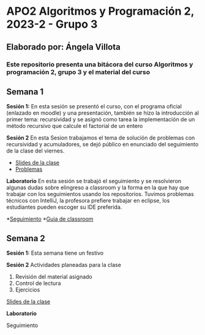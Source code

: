 # APO2 Algoritmos y Programación 2, 2023-2 - Grupo 3
## Elaborado por: Ángela Villota 
### Este repositorio presenta una bitácora del curso Algoritmos y programación 2, grupo 3 y el material del curso


## Semana 1

**Sesión 1:** En esta sesión se presentó el curso, con el programa oficial (enlazado en moodle) y una presentación, también se hizo la introducción al primer tema: recursividad y se asignó como tarea la implementación de un método recursivo que calcule el factorial de un entero


**Sesión 2**
En esta Sesion trabajamos el tema de solución de problemas con recursividad y acumuladores, se dejó público en enunciado del seguimiento de la clase del viernes.

* [Slides de la clase](https://docs.google.com/presentation/d/1x1DuUqtDZiGBFfU40LDiojNheQijSd2nb86KlqLUO1A/edit?usp=sharing)
* [Problemas](https://docs.google.com/document/d/1RpHcuOcA0atVHloh9MLivozcQWXkPAfw/edit?usp=sharing&ouid=117715056210468312762&rtpof=true&sd=true)



**Laboratorio**
En esta sesión se trabajó el seguimiento y se resolvieron algunas dudas sobre elingreso a classroom y la forma en la que hay que trabajar con los seguimientos usando los repositorios.  Tuvimos problemas técnicos con IntelliJ, la profesora prefiere trabajar en eclipse, los estudiantes pueden escoger su IDE preferida. 

*[Seguimiento](https://classroom.github.com/a/foUEPcCJ)
*[Guia de classroom](https://codelabs-preview.appspot.com/?file_id=1pzLRtqQ-QgkdLGVhERLm3TiuaP06WtvlvPfZQEl2eLY#0)

## Semana 2

**Sesión 1:** Esta semana tiene un festivo


**Sesión 2**
Actividades planeadas para la clase
1. Revisión del material asignado
2. Control de lectura
3. Ejercicios

[Slides de la clase](https://docs.google.com/presentation/d/1x1DuUqtDZiGBFfU40LDiojNheQijSd2nb86KlqLUO1A/edit?usp=sharing)

**Laboratorio**

Seguimiento
